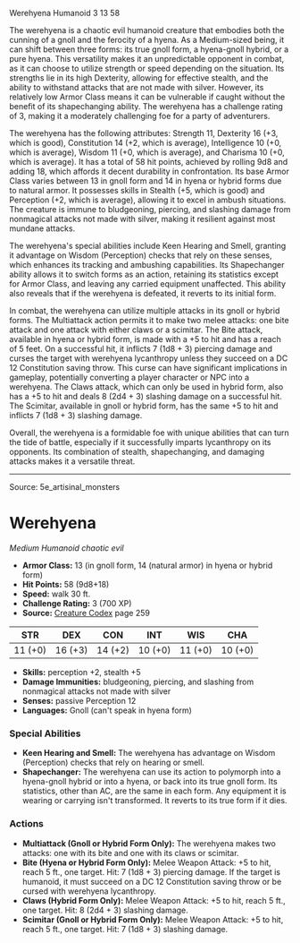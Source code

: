 <MonsterName/>Werehyena</MonsterName>
<CreatureType/>Humanoid</CreatureType>
<CR/>3</CR>
<AC/>13</AC>
<HP/>58</HP>
<summary>The werehyena is a chaotic evil humanoid creature that embodies both the cunning of a gnoll and the ferocity of a hyena. As a Medium-sized being, it can shift between three forms: its true gnoll form, a hyena-gnoll hybrid, or a pure hyena. This versatility makes it an unpredictable opponent in combat, as it can choose to utilize strength or speed depending on the situation. Its strengths lie in its high Dexterity, allowing for effective stealth, and the ability to withstand attacks that are not made with silver. However, its relatively low Armor Class means it can be vulnerable if caught without the benefit of its shapechanging ability. The werehyena has a challenge rating of 3, making it a moderately challenging foe for a party of adventurers.</summary>

<detail>

The werehyena has the following attributes: Strength 11, Dexterity 16 (+3, which is good), Constitution 14 (+2, which is average), Intelligence 10 (+0, which is average), Wisdom 11 (+0, which is average), and Charisma 10 (+0, which is average). It has a total of 58 hit points, achieved by rolling 9d8 and adding 18, which affords it decent durability in confrontation. Its base Armor Class varies between 13 in gnoll form and 14 in hyena or hybrid forms due to natural armor. It possesses skills in Stealth (+5, which is good) and Perception (+2, which is average), allowing it to excel in ambush situations. The creature is immune to bludgeoning, piercing, and slashing damage from nonmagical attacks not made with silver, making it resilient against most mundane attacks.

The werehyena's special abilities include Keen Hearing and Smell, granting it advantage on Wisdom (Perception) checks that rely on these senses, which enhances its tracking and ambushing capabilities. Its Shapechanger ability allows it to switch forms as an action, retaining its statistics except for Armor Class, and leaving any carried equipment unaffected. This ability also reveals that if the werehyena is defeated, it reverts to its initial form.

In combat, the werehyena can utilize multiple attacks in its gnoll or hybrid forms. The Multiattack action permits it to make two melee attacks: one bite attack and one attack with either claws or a scimitar. The Bite attack, available in hyena or hybrid form, is made with a +5 to hit and has a reach of 5 feet. On a successful hit, it inflicts 7 (1d8 + 3) piercing damage and curses the target with werehyena lycanthropy unless they succeed on a DC 12 Constitution saving throw. This curse can have significant implications in gameplay, potentially converting a player character or NPC into a werehyena. The Claws attack, which can only be used in hybrid form, also has a +5 to hit and deals 8 (2d4 + 3) slashing damage on a successful hit. The Scimitar, available in gnoll or hybrid form, has the same +5 to hit and inflicts 7 (1d8 + 3) slashing damage.

Overall, the werehyena is a formidable foe with unique abilities that can turn the tide of battle, especially if it successfully imparts lycanthropy on its opponents. Its combination of stealth, shapechanging, and damaging attacks makes it a versatile threat.</detail>



---

Source: 5e_artisinal_monsters

# Werehyena

*Medium* *Humanoid* *chaotic evil*

- **Armor Class:** 13 (in gnoll form, 14 (natural armor) in hyena or hybrid form)
- **Hit Points:** 58 (9d8+18)
- **Speed:** walk 30 ft.
- **Challenge Rating:** 3 (700 XP)
- **Source:** [Creature Codex](https://koboldpress.com/kpstore/product/creature-codex-for-5th-edition-dnd) page 259

| STR | DEX | CON | INT | WIS | CHA |
| --- | --- | --- | --- | --- | --- |
| 11 (+0) | 16 (+3) | 14 (+2) | 10 (+0) | 11 (+0) | 10 (+0) |

- **Skills:** perception +2, stealth +5
- **Damage Immunities:** bludgeoning, piercing, and slashing from nonmagical attacks not made with silver
- **Senses:** passive Perception 12
- **Languages:** Gnoll (can't speak in hyena form)

### Special Abilities

- **Keen Hearing and Smell:** The werehyena has advantage on Wisdom (Perception) checks that rely on hearing or smell.
- **Shapechanger:** The werehyena can use its action to polymorph into a hyena-gnoll hybrid or into a hyena, or back into its true gnoll form. Its statistics, other than AC, are the same in each form. Any equipment it is wearing or carrying isn't transformed. It reverts to its true form if it dies.

### Actions

- **Multiattack (Gnoll or Hybrid Form Only):** The werehyena makes two attacks: one with its bite and one with its claws or scimitar.
- **Bite (Hyena or Hybrid Form Only):** Melee Weapon Attack: +5 to hit, reach 5 ft., one target. Hit: 7 (1d8 + 3) piercing damage. If the target is humanoid, it must succeed on a DC 12 Constitution saving throw or be cursed with werehyena lycanthropy.
- **Claws (Hybrid Form Only):** Melee Weapon Attack: +5 to hit, reach 5 ft., one target. Hit: 8 (2d4 + 3) slashing damage.
- **Scimitar (Gnoll or Hybrid Form Only):** Melee Weapon Attack: +5 to hit, reach 5 ft., one target. Hit: 7 (1d8 + 3) slashing damage.




